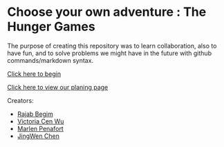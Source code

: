 # Choose your own adventure : The Hunger Games

The purpose of creating this repository was to learn collaboration, also to have fun, and to solve problems we might have in the future with github commands/markdown syntax. 

[Click here to begin](decisions/1-introduction.md)

[Click here to view our planing page](https://docs.google.com/drawings/d/1v3JTQ4t2mgRECT2PQZI_ccz-4IA8_8NljTadSB3UKPs/edit?pli=1)

Creators:
* [Rajab Begim](https://github.com/Rajabb4685)
* [Victoria Cen Wu](https://github.com/victoriac5469)
* [Marlen Penafort](https://github.com/marlenp7932)
* [JingWen Chen](https://github.com/jingwenc9021)